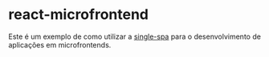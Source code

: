 # react-microfrontend

Este é um exemplo de como utilizar a [single-spa](https://single-spa.js.org//) para o desenvolvimento de aplicações em microfrontends.
